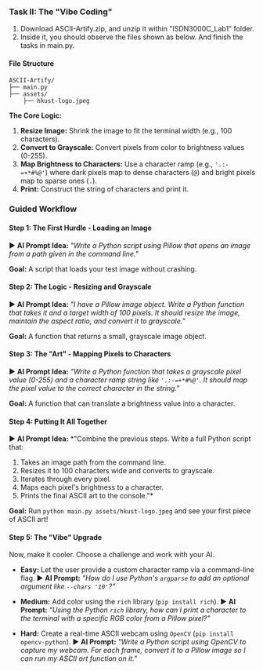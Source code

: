 ### **Task II: The "Vibe Coding"**

1.  Download ASCII-Artify.zip, and unzip it within "ISDN3000C_Lab1" folder.
2.  Inside it, you should observe the files shown as below. And finish the tasks in main.py.

#### **File Structure**
```
ASCII-Artify/
├── main.py
├── assets/
    ├── hkust-logo.jpeg
```

**The Core Logic:**
1.  **Resize Image:** Shrink the image to fit the terminal width (e.g., 100 characters).
2.  **Convert to Grayscale:** Convert pixels from color to brightness values (0-255).
3.  **Map Brightness to Characters:** Use a character ramp (e.g., `'.:-=+*#%@'`) where dark pixels map to dense characters (`@`) and bright pixels map to sparse ones (`.`).
4.  **Print:** Construct the string of characters and print it.

### **Guided Workflow**

#### **Step 1: The First Hurdle - Loading an Image**

▶️ **AI Prompt Idea:** *"Write a Python script using Pillow that opens an image from a path given in the command line."*

**Goal:** A script that loads your test image without crashing.

#### **Step 2: The Logic - Resizing and Grayscale**

▶️ **AI Prompt Idea:** *"I have a Pillow image object. Write a Python function that takes it and a target width of 100 pixels. It should resize the image, maintain the aspect ratio, and convert it to grayscale."*

**Goal:** A function that returns a small, grayscale image object.

#### **Step 3: The "Art" - Mapping Pixels to Characters**

▶️ **AI Prompt Idea:** *"Write a Python function that takes a grayscale pixel value (0-255) and a character ramp string like `'.:-=+*#%@'`. It should map the pixel value to the correct character in the string."*

**Goal:** A function that can translate a brightness value into a character.

#### **Step 4: Putting It All Together**

▶️ **AI Prompt Idea:** *"Combine the previous steps. Write a full Python script that:
1. Takes an image path from the command line.
2. Resizes it to 100 characters wide and converts to grayscale.
3. Iterates through every pixel.
4. Maps each pixel's brightness to a character.
5. Prints the final ASCII art to the console."*

**Goal:** Run `python main.py assets/hkust-logo.jpeg` and see your first piece of ASCII art!

#### **Step 5: The "Vibe" Upgrade**

Now, make it cooler. Choose a challenge and work with your AI.

*   **Easy:** Let the user provide a custom character ramp via a command-line flag.
    ▶️ **AI Prompt:** *"How do I use Python's `argparse` to add an optional argument like `--chars '10'`?"*

*   **Medium:** Add color using the `rich` library (`pip install rich`).
    ▶️ **AI Prompt:** *"Using the Python `rich` library, how can I print a character to the terminal with a specific RGB color from a Pillow pixel?"*

*   **Hard:** Create a real-time ASCII webcam using `OpenCV` (`pip install opencv-python`).
    ▶️ **AI Prompt:** *"Write a Python script using OpenCV to capture my webcam. For each frame, convert it to a Pillow image so I can run my ASCII art function on it."*